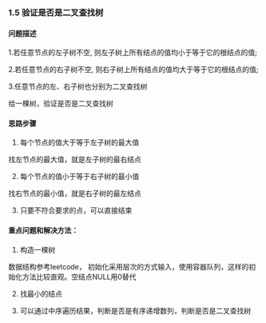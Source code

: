### 1.5 验证是否是二叉查找树

#### 问题描述

1.若任意节点的左子树不空, 则左子树上所有结点的值均小于等于它的根结点的值;

2.若任意节点的右子树不空, 则右子树上所有结点的值均大于等于它的根结点的值;

3.任意节点的左、右子树也分别为二叉查找树

给一棵树，验证是否是二叉查找树

#### 思路步骤

1. 每个节点的值大于等于左子树的最大值

找左节点的最大值，就是左子树的最右结点

2. 每个节点的值小于等于右子树的最小值

找右节点的最小值，就是右子树的最左结点

3. 只要不符合要求的点，可以直接结束

#### 重点问题和解决方法：

1. 构造一棵树

数据结构参考leetcode， 初始化采用层次的方式输入，使用容器队列，这样的初始化方法比较直观。空结点NULL用0替代

2. 找最小的结点

3. 可以通过中序遍历结果，判断是否是有序递增数列，判断是否是二叉查找树
